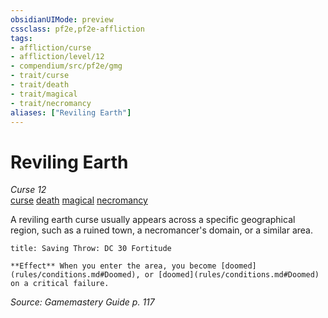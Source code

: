 ```yaml
---
obsidianUIMode: preview
cssclass: pf2e,pf2e-affliction
tags:
- affliction/curse
- affliction/level/12
- compendium/src/pf2e/gmg
- trait/curse
- trait/death
- trait/magical
- trait/necromancy
aliases: ["Reviling Earth"]
---
```

# Reviling Earth
*Curse 12*  
[curse](rules/traits/curse.md)  [death](rules/traits/death.md)  [magical](rules/traits/magical.md)  [necromancy](rules/traits/necromancy.md)  

A reviling earth curse usually appears across a specific geographical region, such as a ruined town, a necromancer's domain, or a similar area.

```ad-inline-affliction
title: Saving Throw: DC 30 Fortitude

**Effect** When you enter the area, you become [doomed](rules/conditions.md#Doomed), or [doomed](rules/conditions.md#Doomed) on a critical failure.
```

*Source: Gamemastery Guide p. 117*
